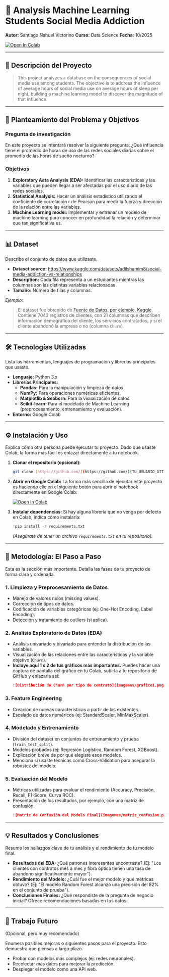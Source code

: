# 🚀 Analysis Machine Learning Students Social Media Addiction



**Autor:** Santiago Nahuel Victorino
**Curso:** Data Science
**Fecha:** 10/2025

[![Open In Colab](https://colab.research.google.com/drive/1xwCea1d-5q-M-VJYtyD3yR4aAza7rFWl?usp=sharing)](https://colab.research.google.com/github/SantiagoVictorino/Analysis_Machine_Learning_Students_Social_Media_Addiction/blob/main/[Proyect_Data_Science_Students_Media_Addiction.ipynb)

---

## 📝 Descripción del Proyecto

> This project analyzes a database on the consequences of social media use among students. The objective is to address the influence of average hours of social media use on average hours of sleep per night, building a machine learning model to discover the magnitude of that influence.

---

## 🎯 Planteamiento del Problema y Objetivos

### Pregunta de investigación
En este proyecto se intentará resolver la siguiente pregunta: ¿Qué influencia tiene el promedio de horas de uso de las redes sociales diarias sobre el promedio de las horas de sueño nocturno?

### Objetivos

1.  **Exploratory Aata Analysis (EDA):** Identificar las características y las variables que pueden llegar a ser afectadas por el uso diario de las redes sociales.
2.  **Statistical Analysis:** Hacer un análisis estadístico utilizando el coeficiente de correlación r de Pearson para medir la fuerza y dirección de la relación entre las variables.
3.  **Machine Learning model:** Implementar y entrenar un modelo de machine learning para conocer en profundidad la relación y determinar que tan significativa es.

---

## 📊 Dataset

Describe el conjunto de datos que utilizaste.

* **Dataset source:** https://www.kaggle.com/datasets/adilshamim8/social-media-addiction-vs-relationships
* **Description:** Cada fila representa a un estudiantes mientras las columnas son las distintas variables relacionadas
* **Tamaño:** Número de filas y columnas.

*Ejemplo:*
> El dataset fue obtenido de [Fuente de Datos, por ejemplo, Kaggle](link-al-dataset). Contiene 7043 registros de clientes, con 21 columnas que describen información demográfica del cliente, los servicios contratados, y si el cliente abandonó la empresa o no (columna `Churn`).

---

## 🛠️ Tecnologías Utilizadas

Lista las herramientas, lenguajes de programación y librerías principales que usaste.

* **Lenguaje:** Python 3.x
* **Librerías Principales:**
    * **Pandas:** Para la manipulación y limpieza de datos.
    * **NumPy:** Para operaciones numéricas eficientes.
    * **Matplotlib & Seaborn:** Para la visualización de datos.
    * **Scikit-learn:** Para el modelado de Machine Learning (preprocesamiento, entrenamiento y evaluación).
* **Entorno:** Google Colab

---

## ⚙️ Instalación y Uso

Explica cómo otra persona puede ejecutar tu proyecto. Dado que usaste Colab, la forma más fácil es enlazar directamente a tu notebook.

1.  **Clonar el repositorio (opcional):**
    ```bash
    git clone [https://github.com/](https://github.com/)[TU_USUARIO_GITHUB]/[TU_REPOSITORIO].git
    ```
2.  **Abrir en Google Colab:**
    La forma más sencilla de ejecutar este proyecto es haciendo clic en el siguiente botón para abrir el notebook directamente en Google Colab:

    [![Open In Colab](https://colab.research.google.com/assets/colab-badge.svg)](https://colab.research.google.com/github/[TU_USUARIO_GITHUB]/[TU_REPOSITORIO]/blob/main/[NOMBRE_DE_TU_NOTEBOOK].ipynb)

3.  **Instalar dependencias:**
    Si hay alguna librería que no venga por defecto en Colab, indica cómo instalarla:
    ```python
    !pip install -r requirements.txt
    ```
    *(Asegúrate de tener un archivo `requirements.txt` en tu repositorio).*

---

## 🔬 Metodología: El Paso a Paso

Esta es la sección más importante. Detalla las fases de tu proyecto de forma clara y ordenada.

### 1. Limpieza y Preprocesamiento de Datos
* Manejo de valores nulos (missing values).
* Corrección de tipos de datos.
* Codificación de variables categóricas (ej: One-Hot Encoding, Label Encoding).
* Detección y tratamiento de outliers (si aplica).

### 2. Análisis Exploratorio de Datos (EDA)
* Análisis univariado y bivariado para entender la distribución de las variables.
* Visualización de las relaciones entre las características y la variable objetivo (`Churn`).
* **Incluye aquí 1 o 2 de tus gráficos más importantes.** Puedes hacer una captura de pantalla del gráfico en tu Colab, subirla a tu repositorio de GitHub y enlazarla así:
    ```markdown
    ![Distribución de Churn por tipo de contrato](imagenes/grafico1.png)
    ```

### 3. Feature Engineering
* Creación de nuevas características a partir de las existentes.
* Escalado de datos numéricos (ej: StandardScaler, MinMaxScaler).

### 4. Modelado y Entrenamiento
* División del dataset en conjuntos de entrenamiento y prueba (`train_test_split`).
* Modelos probados (ej: Regresión Logística, Random Forest, XGBoost).
* Explicación breve de por qué elegiste esos modelos.
* Menciona si usaste técnicas como Cross-Validation para asegurar la robustez del modelo.

### 5. Evaluación del Modelo
* Métricas utilizadas para evaluar el rendimiento (Accuracy, Precisión, Recall, F1-Score, Curva ROC).
* Presentación de los resultados, por ejemplo, con una matriz de confusión.
    ```markdown
    ![Matriz de Confusión del Modelo Final](imagenes/matriz_confusion.png)
    ```

---

## 💡 Resultados y Conclusiones

Resume los hallazgos clave de tu análisis y el rendimiento de tu modelo final.

* **Resultados del EDA:** ¿Qué patrones interesantes encontraste? (Ej: "Los clientes con contratos mes a mes y fibra óptica tienen una tasa de abandono significativamente mayor").
* **Rendimiento del Modelo:** ¿Cuál fue el mejor modelo y qué métricas obtuvo? (Ej: "El modelo Random Forest alcanzó una precisión del 82% en el conjunto de prueba").
* **Conclusiones Finales:** ¿Qué respondiste de la pregunta de negocio inicial? Ofrece recomendaciones basadas en tus datos.

---

## 🚀 Trabajo Futuro

(Opcional, pero muy recomendado)

Enumera posibles mejoras o siguientes pasos para el proyecto. Esto demuestra que piensas a largo plazo.
* Probar con modelos más complejos (ej: redes neuronales).
* Recolectar más datos para mejorar la predicción.
* Desplegar el modelo como una API web.

